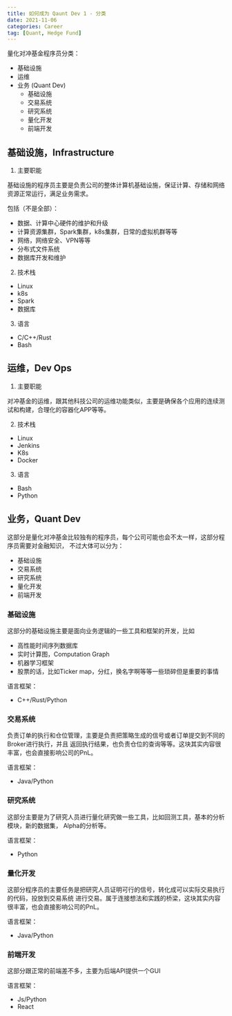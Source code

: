 ```yaml
---
title: 如何成为 Qaunt Dev 1 - 分类
date: 2021-11-06
categories: Career
tag: [Quant, Hedge Fund]
---
```


量化对冲基金程序员分类：

- 基础设施
- 运维
- 业务 (Quant Dev)
  - 基础设施
  - 交易系统
  - 研究系统
  - 量化开发
  - 前端开发
  
## 基础设施，Infrastructure

1. 主要职能

基础设施的程序员主要是负责公司的整体计算机基础设施，保证计算、存储和网络资源正常运行，满足业务需求。

包括（不是全部）：

- 数据、计算中心硬件的维护和升级
- 计算资源集群，Spark集群，k8s集群，日常的虚拟机群等等
- 网络，网络安全、VPN等等
- 分布式文件系统
- 数据库开发和维护

2. 技术栈

- Linux
- k8s
- Spark
- 数据库

3. 语言

- C/C++/Rust
- Bash

## 运维，Dev Ops

1. 主要职能

对冲基金的运维，跟其他科技公司的运维功能类似，主要是确保各个应用的连续测试和构建，合理化的容器化APP等等。

2. 技术栈

- Linux
- Jenkins
- K8s
- Docker

3. 语言

- Bash
- Python

## 业务，Quant Dev

这部分是量化对冲基金比较独有的程序员，每个公司可能也会不太一样，这部分程序员需要对金融知识，
不过大体可以分为：

- 基础设施
- 交易系统
- 研究系统
- 量化开发
- 前端开发

### 基础设施

这部分的基础设施主要是面向业务逻辑的一些工具和框架的开发，比如

- 高性能时间序列数据库
- 实时计算图，Computation Graph
- 机器学习框架
- 股票的话，比如Ticker map，分红，换名字啊等等一些琐碎但是重要的事情

语言框架：

- C++/Rust/Python

### 交易系统

负责订单的执行和仓位管理，主要是负责把策略生成的信号或者订单提交到不同的Broker进行执行，并且
返回执行结果，也负责仓位的查询等等。这块其实内容很丰富，也会直接影响公司的PnL。

语言框架：

- Java/Python

### 研究系统

这部分主要是为了研究人员进行量化研究做一些工具，比如回测工具，基本的分析模块，新的数据集，
Alpha的分析等。

语言框架：

- Python

### 量化开发

这部分程序员的主要任务是把研究人员证明可行的信号，转化成可以实际交易执行的代码，投放到交易系统
进行交易。属于连接想法和实践的桥梁，这块其实内容很丰富，也会直接影响公司的PnL。

语言框架：

- Java/Python

### 前端开发

这部分跟正常的前端差不多，主要为后端API提供一个GUI

语言框架：

- Js/Python
- React